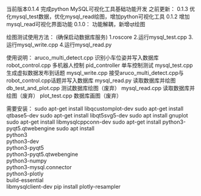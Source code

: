 当前版本0.1.4
完成python MySQL可视化工具基础功能开发
之前更新：
0.1.3
优化mysql_test数据，优化mysql_read绘图，增加python可视化工具
0.1.2
增加mysql_read可视化界面功能
0.1.0：
功能解耦，新增qt绘图

绘图测试使用方法：
(确保启动数据库服务)
1.roscore
2.运行mysql_test.cpp
3.运行mysql_write.cpp
4.运行mysql_read.py

使用说明：
aruco_multi_detect.cpp 识别小车位姿并写入数据库
robot_control.cpp   多机器人控制
pid_controller 单车控制测试
mysql_test.cpp 生成虚拟数据发布到话题
mysql_write.cpp 接受aruco_multi_detect.cpp与robot_control.cpp话题并写入数据库
mysql_read.py 读取数据库并绘图
db_test_and_plot.cpp 测试数据库绘图（废弃）
mysql_read.cpp 读取数据库并绘图（废弃）
plot_test.cpp 数据库画图（废弃）

需要安装：
sudo apt-get install libqcustomplot-dev
sudo apt-get install qtbase5-dev
sudo apt-get install libqt5svg5-dev
sudo apt install gnuplot
sudo apt-get install libmysqlcppconn-dev
sudo apt-get install python3-pyqt5.qtwebengine
sudo apt install \
    python3 \
    python3-dev \
    python3-pyqt5 \
    python3-pyqt5.qtwebengine \
    python3-numpy \
    python3-mysql.connector \
    python3-plotly \
    build-essential \
    libmysqlclient-dev
pip install plotly-resampler
